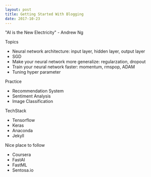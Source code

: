 ```yaml
---
layout: post
title: Getting Started With Blogging
date: 2017-10-23
---
```


"AI is the New Electricity" - Andrew Ng

Topics
- Neural network architecture: input layer, hidden layer, output layer
- SGD
- Make your neural network more generalize: regularzation, dropout
- Train your neural network faster: momentum, rmspop, ADAM
- Tuning hyper parameter

Practice
- Recommendation System
- Sentiment Analysis
- Image Classification

TechStack
- Tensorflow
- Keras
- Anaconda
- Jekyll

Nice place to follow
- Coursera
- FastAI
- FastML
- Sentosa.io